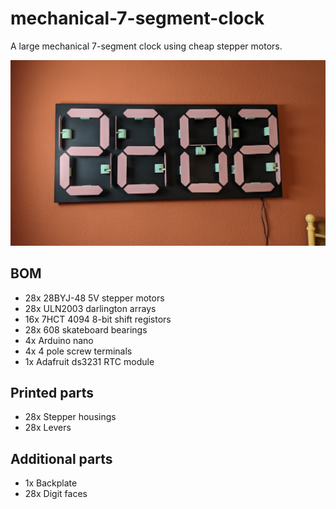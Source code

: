 # mechanical-7-segment-clock
A large mechanical 7-segment clock using cheap stepper motors.  

![](/Images/Main_photo.jpg)

## BOM
- 28x		28BYJ-48 5V stepper motors  
- 28x		ULN2003 darlington arrays
- 16x		7HCT 4094 8-bit shift registors 
- 28x		608 skateboard bearings
- 4x		Arduino nano 
- 4x		4 pole screw terminals 
- 1x 		Adafruit ds3231 RTC module

## Printed parts 
- 28x		Stepper housings 
- 28x		Levers

## Additional parts
- 1x		Backplate
- 28x		Digit faces

